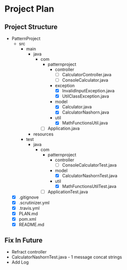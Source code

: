 # Project Plan
## Project Structure
* PatternProject
    * src
        * main
            * java
                * com
                    * patternproject
                        * controller
                            * [ ] CalculatorController.java
                            * [ ] ConsoleCalculator.java
                        * exception
                            * [x] InvalidInputException.java
                            * [x] UtilClassException.java
                        * model
                            * [x] Calculator.java
                            * [x] CalculatorNashorn.java
                        * util
                            * [x] MathFunctionsUtil.java
                    * [ ] Application.java
            * resources
        * test
            * java
                * com
                    * patternproject
                        * controller
                            * [ ] ConsoleCalculatorTest.java
                        * model
                            * [x] CalculatorNashornTest.java
                        * util
                            * [x] MathFunctionsUtilTest.java
                    * [ ] ApplicationTest.java
    * [x] .gitignove
    * [x] .scrutinizer.yml
    * [x] .travis.yml
    * [x] PLAN.md
    * [x] pom.xml
    * [x] README.md

## Fix In Future
* Refract controller
* CalculatorNashornTest.java - 1 message concat strings
* Add Log
